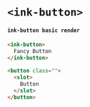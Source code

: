 # `<ink-button>`

#### `ink-button basic render`

```html
<ink-button>
  Fancy Button
</ink-button>

```

```html
<button class="">
  <slot>
    Button
  </slot>
</button>

```

